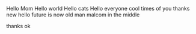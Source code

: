 Hello Mom
Hello world
Hello cats
Hello everyone
cool
times of you
thanks
<br>
new
hello
future is now old man
malcom in the middle


thanks
ok

